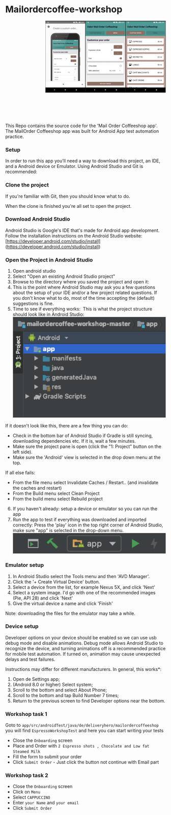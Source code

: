 # Mailordercoffee-workshop

<img src="./readme-images/3.png" width="25%" align="right" >
<img src="./readme-images/2.png" width="25%" align="right" >
<img src="./readme-images/1.png" width="25%" align="right" >

<br />
<br />
<br />
<br />
<br />
<br />
<br />
<br />
<br />
<br />
<br />
<br />
<br />
<br />
<br />
<br />
<br />
<br />


This Repo contains the source code for the 'Mail Order Coffeeshop app'.
The MailOrder Coffeeshop app was built for Android App test automation practice.


### Setup

In order to run this app you'll need a way to download this project, an IDE, and a Android device or Emulator.
Using Android Studio and Git is recommended:

### Clone the project

If you're familiar with Git, then you should know what to do.

When the clone is finished you're all set to open the project.


### Download Android Studio

Android Studio is Google's IDE that's made for Android app development. 
 Follow the installation instructions on the Android Studio website: 
[https://developer.android.com/studio/install] (https://developer.android.com/studio/install)


### Open the Project in Android Studio

1.	Open android studio
2.	Select "Open an existing Android Studio project"
3.	Browse to the directory where you saved the project and open it:
4.	This is the point where Android Studio may ask you a few questions about the setup of your IDE and/or a few project related questions. If you don't know what to do, most of the time accepting the (default) suggestions is fine.
5.  Time to see if everything works:  This is what the project structure should look like in Android Studio: 
![android-studio-android-project-view.png](./readme-images/android-studio-android-project-view.png)

If it doesn't look like this, there are a few thing you can do:

- Check in the bottom bar of Android Studio if Gradle is still syncing, downloading dependencies etc. If it is, wait a few minutes.
- Make sure the project pane is open (click the "1: Project" button on the left side).
- Make sure the 'Android' view is selected in the drop down menu at the top.

If all else fails: 
- From the file menu select Invalidate Caches / Restart.. (and invalidate the caches and restart)
- From the Build menu select Clean Project
- From the build menu select Rebuild project

6.  If you haven't already: setup a device or emulator so you can run the app
7.  Run the app to test if everything was downloaded and imported correctly: Press the 'play' icon in the top right corner of Android Studio, make sure "app" is selected in the drop-down menu.
![build-app.png](./readme-images/build-app.png) 


### Emulator setup

1.	In Android Studio select the Tools menu and then 'AVD Manager'.  
2.	Click the '+ Create Virtual Device' button.
3.	Select a device from the list, for example Nexus 5X, and click 'Next'
4.	Select a system image. I'd go with one of the recommended images (Pie, API 28) and click 'Next'
5.	Give the virtual device a name and click 'Finish'

Note: downloading the files for the emulator may take a while. 

### Device setup

Developer options on your device should be enabled so we can use usb debug mode and disable animations. Debug mode allows Android Studio to recognize the device, and turning animations off is a recommended practice for mobile test automation. If turned on, animation may cause unexpected delays and test failures.

Instructions may differ for different manufacturers. 
In general, this works*: 
1. Open de Settings app;
2. (Android 8.0 or higher) Select system;
3. Scroll to the bottom and select About Phone;
4. Scroll to the bottom and tap Build Number 7 times;
5. Return to the previous screen to find Developer options near the bottom.


### Workshop task 1

Goto to `app/src/androidTest/java/de/deliveryhero/mailordercoffeeshop` you will find `EspressoWorkshopTest` and here you can start writing your tests

- Close the `Onboarding` screen
- Place and Order with `2 Espresso shots , Chocolate and Low fat Steamed Milk `
- Fill the form to submit your order 
- Click `Submit Order` - Just click the button not continue with Email part


### Workshop task 2
- Close the `Onboarding` screen
- Click on `Menu`
- Select `CAPPUCCINO`
- Enter `your Name` and `your email`
- Click `Submit Order`

